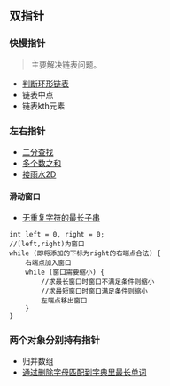 ## 双指针 ##
### 快慢指针 ###
> 主要解决链表问题。
- [判断环形链表](../src/twoPointer/LinkedListCycle.java)
- 链表中点
- 链表kth元素

### 左右指针 ###
- [二分查找](./二分法.md)
- [多个数之和](../src/twoPointer/FourSum.java)
- [接雨水2D](../src/twoPointer/TrappingRainWater.java)

#### 滑动窗口 ####
- [无重复字符的最长子串](../src/twoPointer/LongestSubstringWithoutRepeatingCharacters.java)
```
int left = 0, right = 0;
//[left,right)为窗口
while (即将添加的下标为right的右端点合法) {
	右端点加入窗口
	while (窗口需要缩小) {
		//求最长窗口时窗口不满足条件则缩小
		//求最短窗口时窗口满足条件则缩小
		左端点移出窗口
	}
}
```

### 两个对象分别持有指针 ###
- 归并数组
- [通过删除字母匹配到字典里最长单词](../src/twoPointer/LongestWordInDictionaryThroughDeleting.java)